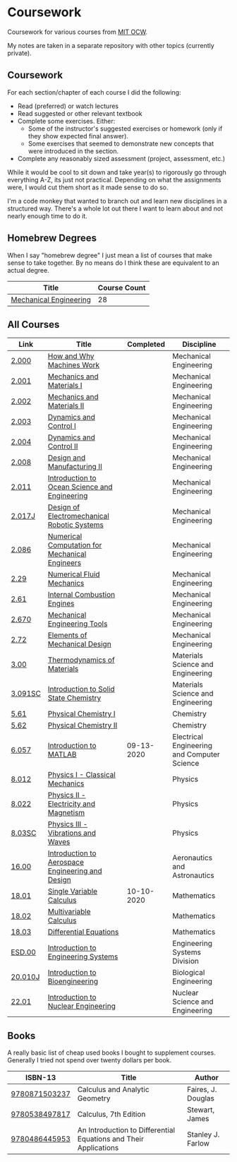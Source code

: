 # Coursework

Coursework for various courses from [MIT OCW](https://ocw.mit.edu/).

My notes are taken in a separate repository with other topics (currently private).


## Coursework
For each section/chapter of each course I did the following:
- Read (preferred) or watch lectures
- Read suggested or other relevant textbook
- Complete some exercises. Either:
  - Some of the instructor's suggested exercises or homework (only if they show expected final answer).
  - Some exercises that seemed to demonstrate new concepts that were introduced in the section.
- Complete any reasonably sized assessment (project, assessment, etc.)


While it would be cool to sit down and take year(s) to rigorously go through everything A-Z, its just not practical.
Depending on what the assignments were, I would cut them short as it made sense to do so.

I'm a code monkey that wanted to branch out and learn new disciplines in a structured way.
There's a whole lot out there I want to learn about and not nearly enough time to do it.


## Homebrew Degrees
When I say "homebrew degree" I just mean a list of courses that make sense to take together.
By no means do I think these are equivalent to an actual degree.

| Title                                   | Course Count |
| --------------------------------------- | ------------ |
| [Mechanical Engineering](degrees/ME.md) | 28           |


## All Courses
| Link                                                                                                                                 |        Title                                                 | Completed  | Discipline             |
| ------------------------------------------------------------------------------------------------------------------------------------ | ------------------------------------------------------------ | ---------- | ---------------------- |
| [2.000](https://ocw.mit.edu/courses/mechanical-engineering/2-000-how-and-why-machines-work-spring-2002)                              | [How and Why Machines Work](courses/)                        |            | Mechanical Engineering |
| [2.001](https://ocw.mit.edu/courses/mechanical-engineering/2-001-mechanics-materials-i-fall-2006)                                    | [Mechanics and Materials I](courses/)                        |            | Mechanical Engineering |
| [2.002](https://ocw.mit.edu/courses/mechanical-engineering/2-002-mechanics-and-materials-ii-spring-2004)                             | [Mechanics and Materials II](courses/)                       |            | Mechanical Engineering |
| [2.003](https://ocw.mit.edu/courses/mechanical-engineering/2-003j-dynamics-and-control-i-spring-2007)                                | [Dynamics and Control I](courses/)                           |            | Mechanical Engineering |
| [2.004](https://ocw.mit.edu/courses/mechanical-engineering/2-004-dynamics-and-control-ii-spring-2008)                                | [Dynamics and Control II](courses/)                          |            | Mechanical Engineering |
| [2.008](https://ocw.mit.edu/courses/mechanical-engineering/2-008-design-and-manufacturing-ii-spring-2004)                            | [Design and Manufacturing II](courses/)                      |            | Mechanical Engineering |
| [2.011](https://ocw.mit.edu/courses/mechanical-engineering/2-011-introduction-to-ocean-science-and-engineering-spring-2006)          | [Introduction to Ocean Science and Engineering](courses/)    |            | Mechanical Engineering |
| [2.017J](https://ocw.mit.edu/courses/mechanical-engineering/2-017j-design-of-electromechanical-robotic-systems-fall-2009)            | [Design of Electromechanical Robotic Systems](courses/)      |            | Mechanical Engineering |
| [2.086](https://ocw.mit.edu/courses/mechanical-engineering/2-086-numerical-computation-for-mechanical-engineers-fall-2014)           | [Numerical Computation for Mechanical Engineers](courses/)   |            | Mechanical Engineering |
| [2.29](https://ocw.mit.edu/courses/mechanical-engineering/2-29-numerical-fluid-mechanics-spring-2015)                                | [Numerical Fluid Mechanics](courses/)                        |            | Mechanical Engineering |
| [2.61](https://ocw.mit.edu/courses/mechanical-engineering/2-61-internal-combustion-engines-spring-2017)                              | [Internal Combustion Engines](courses/)                      |            | Mechanical Engineering |
| [2.670](https://ocw.mit.edu/courses/mechanical-engineering/2-670-mechanical-engineering-tools-january-iap-2004)                      | [Mechanical Engineering Tools](courses/)                     |            | Mechanical Engineering |
| [2.72](https://ocw.mit.edu/courses/mechanical-engineering/2-72-elements-of-mechanical-design-spring-2009)                            | [Elements of Mechanical Design](courses/)                    |            | Mechanical Engineering |
| [3.00](https://ocw.mit.edu/courses/materials-science-and-engineering/3-00-thermodynamics-of-materials-fall-2002)                     | [Thermodynamics of Materials](courses/)                      |            | Materials Science and Engineering |
| [3.091SC](https://ocw.mit.edu/courses/materials-science-and-engineering/3-091sc-introduction-to-solid-state-chemistry-fall-2010)     | [Introduction to Solid State Chemistry](courses/)            |            | Materials Science and Engineering |
| [5.61](https://ocw.mit.edu/courses/chemistry/5-61-physical-chemistry-fall-2017)                                                      | [Physical Chemistry I](courses/)                             |            | Chemistry |
| [5.62](https://ocw.mit.edu/courses/chemistry/5-62-physical-chemistry-ii-spring-2008)                                                 | [Physical Chemistry II](courses/)                            |            | Chemistry |
| [6.057](https://ocw.mit.edu/courses/electrical-engineering-and-computer-science/6-057-introduction-to-matlab-january-iap-2019)       | [Introduction to MATLAB](courses/6.057)                      | 09-13-2020 | Electrical Engineering and Computer Science |
| [8.012](https://ocw.mit.edu/courses/physics/8-012-physics-i-classical-mechanics-fall-2008)                                           | [Physics I - Classical Mechanics](courses/)                  |            | Physics |
| [8.022](https://ocw.mit.edu/courses/physics/8-022-physics-ii-electricity-and-magnetism-fall-2002)                                    | [Physics II - Electricity and Magnetism](courses/)           |            | Physics |
| [8.03SC](https://ocw.mit.edu/courses/physics/8-03sc-physics-iii-vibrations-and-waves-fall-2016)                                      | [Physics III - Vibrations and Waves](courses/)               |            | Physics |
| [16.00](https://ocw.mit.edu/courses/aeronautics-and-astronautics/16-00-introduction-to-aerospace-engineering-and-design-spring-2003) | [Introduction to Aerospace Engineering and Design](courses/) |            | Aeronautics and Astronautics |
| [18.01](https://ocw.mit.edu/courses/mathematics/18-01-single-variable-calculus-fall-2006)                                            | [Single Variable Calculus](courses/18.01)                    | 10-10-2020 | Mathematics |
| [18.02](https://ocw.mit.edu/courses/mathematics/18-02-multivariable-calculus-fall-2007)                                              | [Multivariable Calculus](courses/18.02)                      |            | Mathematics |
| [18.03](https://ocw.mit.edu/courses/mathematics/18-03-differential-equations-spring-2010/)                                           | [Differential Equations](courses/)                           |            | Mathematics |
| [ESD.00](https://ocw.mit.edu/courses/engineering-systems-division/esd-00-introduction-to-engineering-systems-spring-2011)            | [Introduction to Engineering Systems](courses/)              |            | Engineering Systems Division |
| [20.010J](https://ocw.mit.edu/courses/biological-engineering/20-010j-introduction-to-bioengineering-be-010j-spring-2006)             | [Introduction to Bioengineering](courses/)                   |            | Biological Engineering |
| [22.01](https://ocw.mit.edu/courses/nuclear-engineering/22-01-introduction-to-nuclear-engineering-and-ionizing-radiation-fall-2016)  | [Introduction to Nuclear Engineering](courses/)              |            | Nuclear Science and Engineering |


## Books
A really basic list of cheap used books I bought to supplement courses.
Generally I tried not spend over twenty dollars per book.

| ISBN-13                                                    | Title                                                            | Author             |
| ---------------------------------------------------------- | ---------------------------------------------------------------- | ------------------ |
| [9780871503237](https://isbnsearch.org/isbn/9780871503237) | Calculus and Analytic Geometry                                   | Faires, J. Douglas |
| [9780538497817](https://isbnsearch.org/isbn/9780538497817) | Calculus, 7th Edition                                            | Stewart, James     |
| [9780486445953](https://isbnsearch.org/isbn/9780486445953) | An Introduction to Differential Equations and Their Applications | Stanley J. Farlow  |
